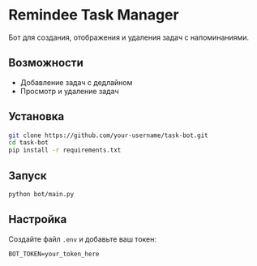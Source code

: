 # Remindee Task Manager

Бот для создания, отображения и удаления задач с напоминаниями.

## Возможности
- Добавление задач с дедлайном
- Просмотр и удаление задач

## Установка
```bash
git clone https://github.com/your-username/task-bot.git
cd task-bot
pip install -r requirements.txt
```

## Запуск
```bash
python bot/main.py
```

## Настройка
Создайте файл `.env` и добавьте ваш токен:
```
BOT_TOKEN=your_token_here
```